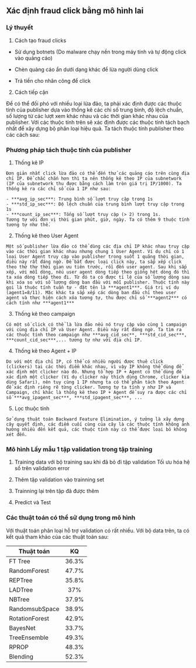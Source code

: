 ## Xác định fraud click bằng mô hình lai

### Lý thuyết

  1. Cách tạo fraud clicks
  
  - Sử dụng  botnets (Do malware chạy nền trong máy tính và tự động click vào quảng cáo)
  
  - Chèn quảng cáo ẩn dưới dạng khác để lừa người dùng click
  
  - Trả tiền cho nhân công để click

  2. Cách tiếp cận
  
Để có thể đối phó với nhiều loại lừa đảo, ta phải xác định được các thuộc tính của publisher dựa vào thống kê các chỉ số trung bình, độ lệch chuẩn, số lượng từ các lượt xem khác nhau và các thời gian khác nhau của publisher. Với các thuộc tính trên sẽ xác định được các thuộc tính tách bạch nhất để xây dựng bộ phân loại hiệu quả. Ta tách thuộc tính publisher theo các cách sau:

### Phương pháp tách thuộc tính của publisher

  1. Thống kê IP
  
    Đơn giản nhất click lừa đảo có thể đến thử các quảng cáo trên cùng địa chỉ IP. Để chắc chắn hơn thì ta nên thống kê theo IP của subnetwork (IP của subnetwork thu được bằng cách làm tròn giá trị IP/1000). Ta thống kê ra các chỉ số của 1 IP như sau:

    - ***avg_ip_sec***: Trung bình số lượt truy cập trong 1s
    - ***std_ip_sec***: Độ lệch chuẩn của trung bình lượt truy cập trong 1s
    - ***count_ip_sec***: Tổng số lượt truy cập (> 2) trong 1s.
    Tương tự với đơn vị thời gian phút, giờ, ngày. Ta có thêm 9 thuộc tính tương tự như thế.

  2. Thống kê theo User Agent

    Một số publisher lừa đảo có thể dùng các địa chỉ IP khác nhau truy cập vào các thời gian khác nhau nhưng chung 1 User Agent. Ví dụ chỉ có 1 loại User Agent truy cập vào publisher trong suốt 1 quãng thời gian, điều này rất đáng ngờ. Để bắt được loại click này, ta sắp xếp click theo thứ thự thời gian ưu tiên trước, rồi đến user agent. Sau khi sắp xếp, với mỗi dòng, nếu user agent dòng tiếp theo giống hệt dòng đó thì ta xóa dòng tiếp theo đi. Từ đó ta có được tỉ lệ của số lượng dòng sau khi xóa so với số lượng dòng ban đầu với mỗi publisher. Thuộc tính này gọi là thuộc tính tuần tự - đặt tên là ***agent1***. Giá trị ví dụ (agent1=8/11). Mặc khác ta sắp xếp các dòng ban đầu chỉ theo user agent và thực hiện cách xóa tương tự, thu được chỉ số ***agent2*** có cách tính như ***agent1***

  3. Thống kê theo campaign

    Có một số click có thể là lừa đảo nếu nó truy cập vào cùng 1 campaign với cùng địa chỉ IP và User Agent. Điều này rất đáng ngờ. Ta tìm ra các thuộc tính theo campaign như ***avg_cid_sec**, ***std_cid_sec***, ***count_cid_sec***,... tương tự như với địa chỉ IP.

  4. Thống kê theo Agent + IP

    Do với một địa chỉ IP, có thể có nhiều người được thuê click (clickers) tại các thời điểm khác nhau, vì vậy IP không thể dùng để xác định một clicker nào đó. Nhưng tổ hợp IP + Agent có thể dùng để xác định một clicker (Ví dụ clicker này thích dùng Chrome, clicker kia dùng Safari), nên tuy cùng 1 IP nhưng ta có thể phân tách theo Agent để xác định riêng rẽ từng clicker. Tương tự ta tính y như IP và Campaign, chỉ khác là thống kê theo IP + Agent để suy ra được các chỉ số ***avg_ipagent_sec***, ***std_ipagent_sec***, ...

  5. Lọc thuộc tính

    Sử dụng thuật toán Backward Feature Elimination, ý tưởng là xây dựng cây quyết định, các điểm cuối cùng của cây là các thuộc tính không ảnh hưởng nhiều đến kết quả, các thuộc tính này có thể được loại bỏ không xét đến.

### Mô hình Lấy mẫu 1 tập validation trong tập training

  1. Training data với bộ training sau khi đã bỏ đi tập validation
     Tối ưu hóa hệ số trên validation error

  2. Thêm tập validation vào trainning set

  3. Trainning lại trên tập đã được thêm

  4. Predict và Test

### Các thuật toán có thể sử dụng trong mô hình

  Với thuật toán phân loại hỗ trợ validation có rất nhiều. Với bộ data trên, ta có kết quả tham khảo của các thuật toán sau:

  | Thuật toán          |  KQ   |
  | ------------------- |:-----:|
  | FT Tree             | 36.3% |
  | RandomForest        | 47.7% |
  | REPTree             | 35.8% |
  | LADTree             | 37%   |
  | NBTree              | 37.9% |
  | RandomsubSpace      | 38.9% |
  | RotationForest      | 42.9% |
  | BayesNet            | 33.7% |
  | TreeEnsemble        | 49.3% |
  | RPROP               | 48.3% |
  | Blending            | 52.3% |
